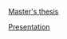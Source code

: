 

[Master's thesis](https://maksatsat.github.io/masters_thesis/satybaldiev_ms_thesis.pdf)

[Presentation](https://maksatsat.github.io/masters_thesis/)
